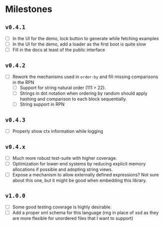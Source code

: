 # Milestones

## `v0.4.1`

- [ ] In the UI for the demo, lock button to generate while fetching examples
- [ ] In the UI for the demo, add a loader as the first boot is quite slow
- [ ] Fill in the docs at least of the public interface

## `v0.4.2`

- [ ] Rework the mechanisms used in `order-by` and fill missing comparisons in the RPN
  - [ ] Support for string natural order (111 > 22).
  - [ ] Strings in dot notation when ordering by random should apply hashing and comparison to each block sequentially.
  - [ ] String support in RPN

## `v0.4.3`

- [ ] Properly show ctx information while logging

## `v0.4.x`

- [ ] Much more robust test-suite with higher coverage.
- [ ] Optimization for lower-end systems by reducing explicit memory allocations if possible and adopting string views.
- [ ] Expose a mechanism to allow externally defined expressions? Not sure about this one, but it might be good when embedding this library.

## `v1.0.0`

- [ ] Some good testing coverage is highly desirable.
- [ ] Add a proper xml schema for this language (rng in place of xsd as they are more flexible for unordered files that I want to support)

